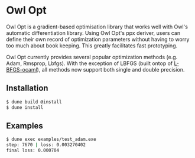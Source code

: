 # Owl Opt 

Owl Opt is a gradient-based optimisation library that works well with Owl's automatic differentiation library. Using Owl Opt's ppx deriver, users can define their own record of optimization parameters without having to worry too much about book keeping. This greatly facilitates fast prototyping. 

Owl Opt currently provides several popular optimization methods (e.g. Adam, Rmsprop, Lbfgs). With the exception of LBFGS (built ontop of [L-BFGS-ocaml](https://github.com/Chris00/L-BFGS-ocaml)), all methods now support both single and double precision.

## Installation
```sh
$ dune build @install
$ dune install
```

## Examples 

```sh
$ dune exec examples/test_adam.exe
step: 7670 | loss: 0.003270402
final loss: 0.000704
```
 

